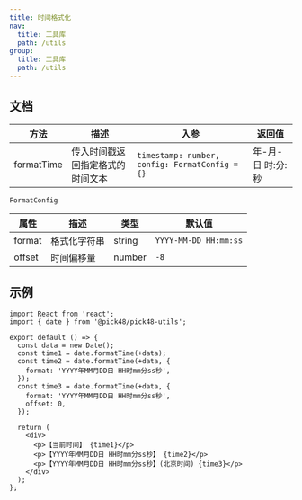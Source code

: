 ```yaml
---
title: 时间格式化
nav:
  title: 工具库
  path: /utils
group:
  title: 工具库
  path: /utils
---
```


## 文档

| 方法       | 描述                             | 入参                                           | 返回值            |
| ---------- | -------------------------------- | ---------------------------------------------- | ----------------- |
| formatTime | 传入时间戳返回指定格式的时间文本 | `timestamp: number, config: FormatConfig = {}` | 年-月-日 时:分:秒 |

`FormatConfig`

| 属性   | 描述         | 类型   | 默认值                |
| ------ | ------------ | ------ | --------------------- |
| format | 格式化字符串 | string | `YYYY-MM-DD HH:mm:ss` |
| offset | 时间偏移量   | number | `-8`                  |

## 示例

```tsx
import React from 'react';
import { date } from '@pick48/pick48-utils';

export default () => {
  const data = new Date();
  const time1 = date.formatTime(+data);
  const time2 = date.formatTime(+data, {
    format: 'YYYY年MM月DD日 HH时mm分ss秒',
  });
  const time3 = date.formatTime(+data, {
    format: 'YYYY年MM月DD日 HH时mm分ss秒',
    offset: 0,
  });

  return (
    <div>
      <p>【当前时间】 {time1}</p>
      <p>【YYYY年MM月DD日 HH时mm分ss秒】 {time2}</p>
      <p>【YYYY年MM月DD日 HH时mm分ss秒】(北京时间) {time3}</p>
    </div>
  );
};
```

